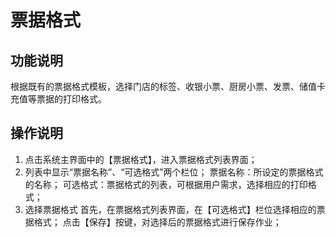 

# 票据格式

## 功能说明

根据既有的票据格式模板，选择门店的标签、收银小票、厨房小票、发票、储值卡充值等票据的打印格式。

## 操作说明

1.	点击系统主界面中的【票据格式】，进入票据格式列表界面；
2.	列表中显示“票据名称”、“可选格式”两个栏位；
 	票据名称：所设定的票据格式的名称；
 	可选格式：票据格式的列表，可根据用户需求，选择相应的打印格式；
3.	选择票据格式
    首先，在票据格式列表界面，在【可选格式】栏位选择相应的票据格式；
    点击【保存】按键，对选择后的票据格式进行保存作业；
